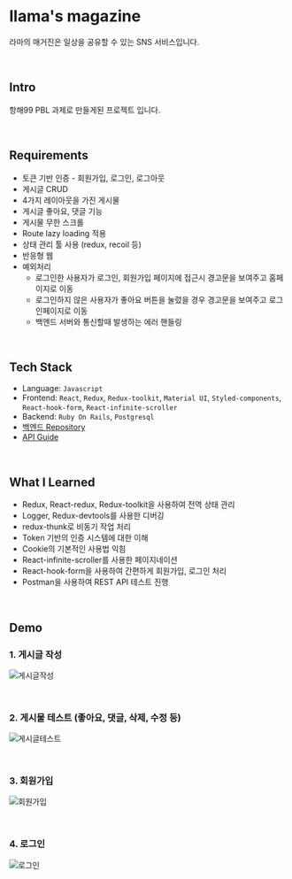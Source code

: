 # llama's magazine

라마의 매거진은 일상을 공유할 수 있는 SNS 서비스입니다.

<br>

## Intro

항해99 PBL 과제로 만들게된 프로젝트 입니다.

<br>

## Requirements

- 토큰 기반 인증 - 회원가입, 로그인, 로그아웃
- 게시글 CRUD
- 4가지 레이아웃을 가진 게시물
- 게시글 좋아요, 댓글 기능
- 게시물 무한 스크롤
- Route lazy loading 적용
- 상태 관리 툴 사용 (redux, recoil 등)
- 반응형 웹
- 예외처리
   * 로그인한 사용자가 로그인, 회원가입 페이지에 접근시 경고문을 보여주고 홈페이지로 이동
   * 로그인하지 않은 사용자가 좋아요 버튼을 눌렀을 경우 경고문을 보여주고 로그인페이지로 이동
   * 백엔드 서버와 통신할때 발생하는 에러 핸들링

<br>

## Tech Stack

- Language: `Javascript`
- Frontend: `React`, `Redux`, `Redux-toolkit`, `Material UI`, `Styled-components`, `React-hook-form`, `React-infinite-scroller`
- Backend: `Ruby On Rails`, `Postgresql`
- [백엔드 Repository](https://github.com/robinseo/llama-magazine-api)
- [API Guide](https://documenter.getpostman.com/view/630693/UyrAFxMJ#652f6750-eaa8-448e-8967-39e5140b5bc1)

<br>

## What I Learned

- Redux, React-redux, Redux-toolkit을 사용하여 전역 상태 관리
- Logger, Redux-devtools를 사용한 디버깅
- redux-thunk로 비동기 작업 처리
- Token 기반의 인증 시스템에 대한 이해
- Cookie의 기본적인 사용법 익힘
- React-infinite-scroller를 사용한 페이지네이션
- React-hook-form을 사용하여 간편하게 회원가입, 로그인 처리
- Postman을 사용하여 REST API 테스트 진행

<br>

## Demo

### 1. 게시글 작성
![게시글작성](https://user-images.githubusercontent.com/90495580/165069198-7872d609-94a4-4ffb-9259-33411e3a8338.gif)


<br>

### 2. 게시물 테스트 (좋아요, 댓글, 삭제, 수정 등)
![게시글테스트](https://user-images.githubusercontent.com/90495580/165069484-fce1ccf6-d671-4f23-93f0-7f773151f32c.gif)

<br>

### 3. 회원가입
![회원가입](https://user-images.githubusercontent.com/90495580/165069518-24b870f6-9bee-43b2-bf6e-4df324b962c1.gif)

<br>

### 4. 로그인
![로그인](https://user-images.githubusercontent.com/90495580/165069532-514b4d87-4c39-4b1c-b742-8ee9aa6e4052.gif)
